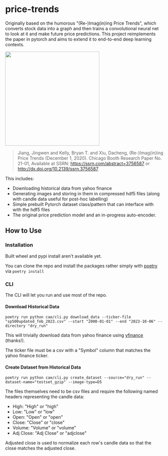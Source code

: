# price-trends

Originally based on the humorous "(Re-)Imag(in)ing Price Trends", which converts stock data into a graph and then trains a convolutional neural net to look at it and make future price predictions. This project reimplements the paper in pytorch and aims to extend it to end-to-end deep learning contexts.


<img display="block" src="https://github.com/TedTimbrell/price-trends/assets/15372545/327db33c-670b-4877-a3d5-9c783e413640" width="300px" maxWidth="100%">


>Jiang, Jingwen and Kelly, Bryan T. and Xiu, Dacheng, (Re-)Imag(in)ing Price Trends (December 1, 2020). Chicago Booth Research Paper No. 21-01, Available at SSRN: https://ssrn.com/abstract=3756587 or http://dx.doi.org/10.2139/ssrn.3756587

This includes:
* Downloading historical data from yahoo finance
* Generating images and storing in them in compressed hdf5 files (along with candle data useful for post-hoc labelling)
* Simple prebuilt Pytorch dataset class/pattern that can interface with with the hdf5 files
* The original price prediction model and an in-progress auto-encoder.

## How to Use 
### Installation
Built wheel and pypi install aren't available yet.

You can clone the repo and install the packages rather simply with [poetry](https://python-poetry.org/docs/) via 
```poetry install```

### CLI
The CLI will let you run and use most of the repo.
#### Download Historical Data
```
poetry run python cae/cli.py download_data --ticker-file "sp500updated_feb_2023.csv" --start "2000-01-01" --end "2023-10-06" --directory "dry_run"
```
This will trivially download data from yahoo finance using [yfinance](https://github.com/ranaroussi/yfinance) (thanks!).

The ticker file must be a csv with a "Symbol" column that matches the yahoo finance ticker.
#### Create Dataset from Historical Data
```
poetry run python cae/cli.py create_dataset --source="dry_run" --dataset-name="testset_gzip" --image-type=D5
```
The files themselves need to be csv files and require the following named headers representing the candle data:
* High: "High" or "high"
* Low: "Low" or "low"
* Open: "Open" or "open"
* Close: "Close" or "close"
* Volume: "Volume" or "volume"
* Adj Close: "Adj Close" or "adjclose"

Adjusted close is used to normalize each row's candle data so that the close matches the adjusted close. 

